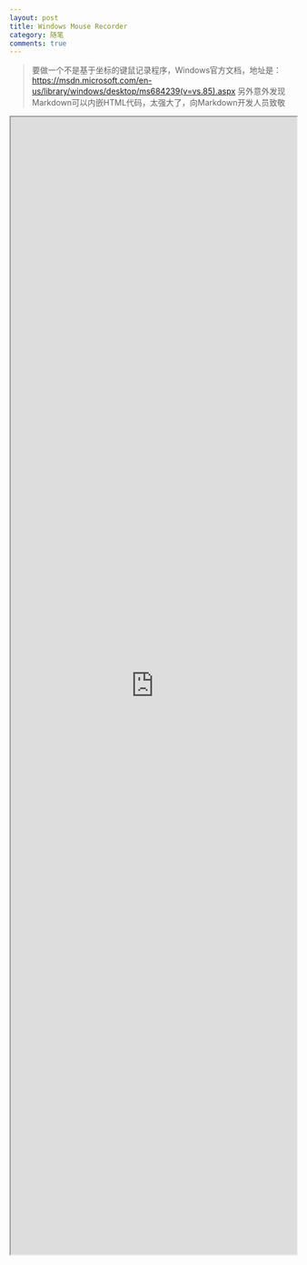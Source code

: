 ```yaml
---
layout: post
title: Windows Mouse Recorder
category: 随笔
comments: true
---
```


>要做一个不是基于坐标的键鼠记录程序，Windows官方文档，地址是：https://msdn.microsoft.com/en-us/library/windows/desktop/ms684239(v=vs.85).aspx
>另外意外发现Markdown可以内嵌HTML代码，太强大了，向Markdown开发人员致敬

<iframe width=100% height=2000 marginwidth=100% marginheight=100% src="https://github.com/billhhh/whblog/blob/gh-pages/_posts/include/MOUSE_EVENT_RECORD%20structure%20(Windows).html" ></iframe>
